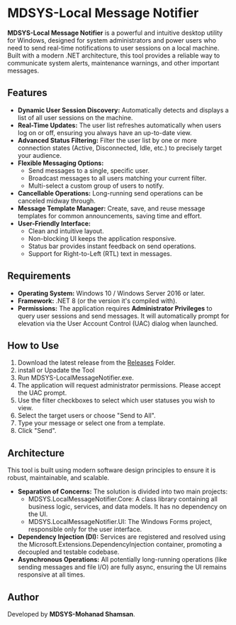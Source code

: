 # **MDSYS-Local Message Notifier**

**MDSYS-Local Message Notifier** is a powerful and intuitive desktop utility for Windows, designed for system administrators and power users who need to send real-time notifications to user sessions on a local machine. Built with a modern .NET architecture, this tool provides a reliable way to communicate system alerts, maintenance warnings, and other important messages.

## **Features**

* **Dynamic User Session Discovery:** Automatically detects and displays a list of all user sessions on the machine.  
* **Real-Time Updates:** The user list refreshes automatically when users log on or off, ensuring you always have an up-to-date view.  
* **Advanced Status Filtering:** Filter the user list by one or more connection states (Active, Disconnected, Idle, etc.) to precisely target your audience.  
* **Flexible Messaging Options:**  
  * Send messages to a single, specific user.  
  * Broadcast messages to all users matching your current filter.  
  * Multi-select a custom group of users to notify.  
* **Cancellable Operations:** Long-running send operations can be canceled midway through.  
* **Message Template Manager:** Create, save, and reuse message templates for common announcements, saving time and effort.  
* **User-Friendly Interface:**  
  * Clean and intuitive layout.  
  * Non-blocking UI keeps the application responsive.  
  * Status bar provides instant feedback on send operations.  
  * Support for Right-to-Left (RTL) text in messages.

## **Requirements**

* **Operating System:** Windows 10 / Windows Server 2016 or later.  
* **Framework:** .NET 8 (or the version it's compiled with).  
* **Permissions:** The application requires **Administrator Privileges** to query user sessions and send messages. It will automatically prompt for elevation via the User Account Control (UAC) dialog when launched.

## **How to Use**

1. Download the latest release from the [Releases](https://github.com/mohanad-cs/LocalOSUserNotifier/tree/main/LocalOSUserNotifier/ToolRelease) Folder.  
2. install or Upadate the Tool  
3. Run MDSYS-LocalMessageNotifier.exe.  
4. The application will request administrator permissions. Please accept the UAC prompt.  
5. Use the filter checkboxes to select which user statuses you wish to view.  
6. Select the target users or choose "Send to All".  
7. Type your message or select one from a template.  
8. Click "Send".

## **Architecture**

This tool is built using modern software design principles to ensure it is robust, maintainable, and scalable.

* **Separation of Concerns:** The solution is divided into two main projects:  
  * MDSYS.LocalMessageNotifier.Core: A class library containing all business logic, services, and data models. It has no dependency on the UI.  
  * MDSYS.LocalMessageNotifier.UI: The Windows Forms project, responsible only for the user interface.  
* **Dependency Injection (DI):** Services are registered and resolved using the Microsoft.Extensions.DependencyInjection container, promoting a decoupled and testable codebase.  
* **Asynchronous Operations:** All potentially long-running operations (like sending messages and file I/O) are fully async, ensuring the UI remains responsive at all times.

## **Author**

Developed by **MDSYS-Mohanad Shamsan**.
